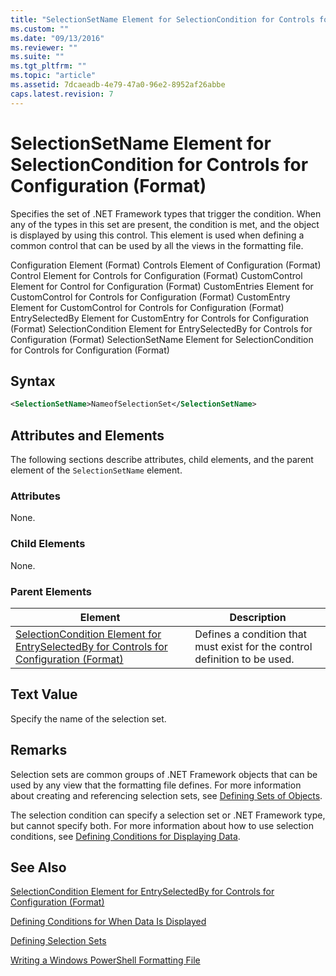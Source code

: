 ```yaml
---
title: "SelectionSetName Element for SelectionCondition for Controls for Configuration (Format) | Microsoft Docs"
ms.custom: ""
ms.date: "09/13/2016"
ms.reviewer: ""
ms.suite: ""
ms.tgt_pltfrm: ""
ms.topic: "article"
ms.assetid: 7dcaeadb-4e79-47a0-96e2-8952af26abbe
caps.latest.revision: 7
---
```

# SelectionSetName Element for SelectionCondition for Controls for Configuration (Format)

Specifies the set of .NET Framework types that trigger the condition. When any of the types in this set are present, the condition is met, and the object is displayed by using this control. This element is used when defining a common control that can be used by all the views in the formatting file.

Configuration Element (Format)
Controls Element of Configuration (Format)
Control Element for Controls for Configuration (Format)
CustomControl Element for Control for Configuration (Format)
CustomEntries Element for CustomControl for Controls for Configuration (Format)
CustomEntry Element for CustomControl for Controls for Configuration (Format)
EntrySelectedBy Element for CustomEntry for Controls for Configuration (Format)
SelectionCondition Element for EntrySelectedBy for Controls for Configuration (Format)
SelectionSetName Element for SelectionCondition for Controls for Configuration (Format)

## Syntax

```xml
<SelectionSetName>NameofSelectionSet</SelectionSetName>
```

## Attributes and Elements

The following sections describe attributes, child elements, and the parent element of the `SelectionSetName` element.

### Attributes

None.

### Child Elements

None.

### Parent Elements

|Element|Description|
|-------------|-----------------|
|[SelectionCondition Element for EntrySelectedBy for Controls for Configuration (Format)](./selectioncondition-element-for-entryselectedby-for-controls-for-configuration-format.md)|Defines a condition that must exist for the control definition to be used.|

## Text Value

Specify the name of the selection set.

## Remarks

Selection sets are common groups of .NET Framework objects that can be used by any view that the formatting file defines. For more information about creating and referencing selection sets, see [Defining Sets of Objects](./defining-selection-sets.md).

The selection condition can specify a selection set or .NET Framework type, but cannot specify both. For more information about how to use selection conditions, see [Defining Conditions for Displaying Data](./defining-conditions-for-displaying-data.md).

## See Also

[SelectionCondition Element for EntrySelectedBy for Controls for Configuration (Format)](./selectioncondition-element-for-entryselectedby-for-controls-for-configuration-format.md)

[Defining Conditions for When Data Is Displayed](./defining-conditions-for-displaying-data.md)

[Defining Selection Sets](./defining-selection-sets.md)

[Writing a Windows PowerShell Formatting File](./writing-a-windows-powershell-formatting-file.md)
